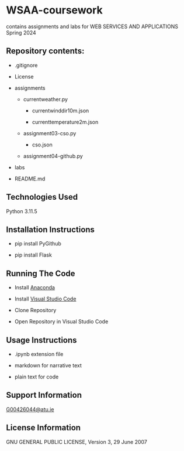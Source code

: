 # WSAA-coursework
contains assignments and labs for WEB SERVICES AND APPLICATIONS Spring 2024

## Repository contents:

* .gitignore

* License

* assignments

    * currentweather.py

        * currentwinddir10m.json

        * currenttemperature2m.json

    * assignment03-cso.py

        * cso.json

    * assignment04-github.py



* labs

* README.md


## Technologies Used

Python 3.11.5

## Installation Instructions

* pip install PyGithub

* pip install Flask

## Running The Code

* Install [Anaconda](https://www.anaconda.com/download)

* Install [Visual Studio Code](https://code.visualstudio.com/) 

* Clone Repository

* Open Repository in Visual Studio Code

## Usage Instructions

* .ipynb extension file

* markdown for narrative text

* plain text for code

## Support Information

G00426044@atu.ie

## License Information

GNU GENERAL PUBLIC LICENSE, Version 3, 29 June 2007

